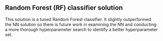 ## Random Forest (RF) classifier solution

This solution is a tuned Random Forest classifier. It slightly outperformed the NN solution so there is future work in examining the NN and conducting a more thorough hyperparameter search to identify a better hyperparameter set.
